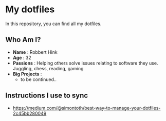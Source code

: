 # My dotfiles

In this repository, you can find all my dotfiles.

## Who Am I?

- **Name** : Robbert Hink
- **Age** : 32
- **Passions** : Helping others solve issues relating to software they use. Juggling, chess, reading, gaming
- **Big Projects** :
    - to be continued..

## Instructions I use to sync

- https://medium.com/@simontoth/best-way-to-manage-your-dotfiles-2c45bb280049
